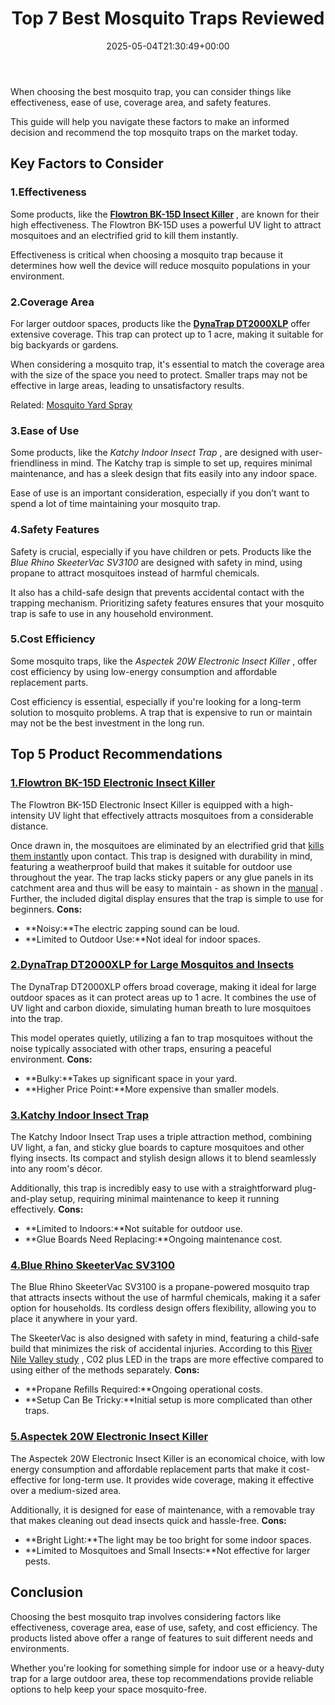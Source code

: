 ﻿---
layout: post
title: Top 7 Best Mosquito Traps Reviewed
date: '2025-05-04T21:30:49+00:00'
categories:
- Mosquitoes
- Product Reviews
tags: []
slug: /best-mosquito-trap/
lastmod: 2025-05-07T12:21:24+03:00
---

When choosing the best mosquito trap, you can consider things like effectiveness, ease of use, coverage area, and safety features.

This guide will help you navigate these factors to make an informed decision and recommend the top mosquito traps on the market today.
## Key Factors to Consider
### 1.**Effectiveness**
Some products, like the
[**Flowtron BK-15D Insect Killer**](https://www.amazon.com/dp/B00004R9VZ/?tag=p-policy-20)
, are known for their high effectiveness. The Flowtron BK-15D uses a powerful UV light to attract mosquitoes and an electrified grid to kill them instantly.

Effectiveness is critical when choosing a mosquito trap because it determines how well the device will reduce mosquito populations in your environment.
### 2.**Coverage Area**
For larger outdoor spaces, products like the
[**DynaTrap DT2000XLP**](https://www.amazon.com/dp/B01G9FBKT4/?tag=p-policy-20)
offer extensive coverage. This trap can protect up to 1 acre, making it suitable for big backyards or gardens.

When considering a mosquito trap, it's essential to match the coverage area with the size of the space you need to protect. Smaller traps may not be effective in large areas, leading to unsatisfactory results.

Related:
[Mosquito Yard Spray](https://pestpolicy.com/best-mosquito-yard-spray/)
### 3.**Ease of Use**
Some products, like the
*Katchy Indoor Insect Trap*
, are designed with user-friendliness in mind. The Katchy trap is simple to set up, requires minimal maintenance, and has a sleek design that fits easily into any indoor space.

Ease of use is an important consideration, especially if you don’t want to spend a lot of time maintaining your mosquito trap.
### 4.**Safety Features**
Safety is crucial, especially if you have children or pets. Products like the
*Blue Rhino SkeeterVac SV3100*
are designed with safety in mind, using propane to attract mosquitoes instead of harmful chemicals.

It also has a child-safe design that prevents accidental contact with the trapping mechanism. Prioritizing safety features ensures that your mosquito trap is safe to use in any household environment.
### 5.**Cost Efficiency**
Some mosquito traps, like the
*Aspectek 20W Electronic Insect Killer*
, offer cost efficiency by using low-energy consumption and affordable replacement parts.

Cost efficiency is essential, especially if you're looking for a long-term solution to mosquito problems. A trap that is expensive to run or maintain may not be the best investment in the long run.
## Top 5 Product Recommendations
### [1.**Flowtron BK-15D Electronic Insect Killer**](https://www.amazon.com/dp/B00004R9VZ/?tag=p-policy-20)
The Flowtron BK-15D Electronic Insect Killer is equipped with a high-intensity UV light that effectively attracts mosquitoes from a considerable distance.

Once drawn in, the mosquitoes are eliminated by an electrified grid that
[kills them instantly](https://pestpolicy.com/best-mosquito-killer/)
upon contact. This trap is designed with durability in mind, featuring a weatherproof build that makes it suitable for outdoor use throughout the year.
The trap lacks sticky papers or any glue panels in its catchment area and thus will be easy to maintain - as shown in the
[manual](https://www.flowtron.com/manuals/MT-125%20om.pdf)
. Further, the included digital display ensures that the trap is simple to use for beginners.
**Cons:**
- **Noisy:**The electric zapping sound can be loud.
- **Limited to Outdoor Use:**Not ideal for indoor spaces.
### [2.**DynaTrap DT2000XLP for Large Mosquitos and Insects**](https://www.amazon.com/dp/B01G9FBKT4/?tag=p-policy-20)
The DynaTrap DT2000XLP offers broad coverage, making it ideal for large outdoor spaces as it can protect areas up to 1 acre. It combines the use of UV light and carbon dioxide, simulating human breath to lure mosquitoes into the trap.

This model operates quietly, utilizing a fan to trap mosquitoes without the noise typically associated with other traps, ensuring a peaceful environment.
**Cons:**
- **Bulky:**Takes up significant space in your yard.
- **Higher Price Point:**More expensive than smaller models.
### [3.**Katchy Indoor Insect Trap**](https://www.amazon.com/dp/B07B6RZP4H/?tag=p-policy-20)
The Katchy Indoor Insect Trap uses a triple attraction method, combining UV light, a fan, and sticky glue boards to capture mosquitoes and other flying insects. Its compact and stylish design allows it to blend seamlessly into any room's décor.

Additionally, this trap is incredibly easy to use with a straightforward plug-and-play setup, requiring minimal maintenance to keep it running effectively.
**Cons:**
- **Limited to Indoors:**Not suitable for outdoor use.
- **Glue Boards Need Replacing:**Ongoing maintenance cost.
### [4.**Blue Rhino SkeeterVac SV3100**](https://www.amazon.com/dp/B00134MOUG/?tag=p-policy-20)
The Blue Rhino SkeeterVac SV3100 is a propane-powered mosquito trap that attracts insects without the use of harmful chemicals, making it a safer option for households. Its cordless design offers flexibility, allowing you to place it anywhere in your yard.

The SkeeterVac is also designed with safety in mind, featuring a child-safe build that minimizes the risk of accidental injuries.
According to this
[River Nile Valley study](https://apps.dtic.mil/dtic/tr/fulltext/u2/a549252.pdf)
, C02 plus LED in the traps are more effective compared to using either of the methods separately.
**Cons:**
- **Propane Refills Required:**Ongoing operational costs.
- **Setup Can Be Tricky:**Initial setup is more complicated than other traps.
### [5.**Aspectek 20W Electronic Insect Killer**](https://www.amazon.com/dp/B01LWLFB5U/?tag=p-policy-20)
The Aspectek 20W Electronic Insect Killer is an economical choice, with low energy consumption and affordable replacement parts that make it cost-effective for long-term use. It provides wide coverage, making it effective over a medium-sized area.

Additionally, it is designed for ease of maintenance, with a removable tray that makes cleaning out dead insects quick and hassle-free.
**Cons:**
- **Bright Light:**The light may be too bright for some indoor spaces.
- **Limited to Mosquitoes and Small Insects:**Not effective for larger pests.
## **Conclusion**
Choosing the best mosquito trap involves considering factors like effectiveness, coverage area, ease of use, safety, and cost efficiency. The products listed above offer a range of features to suit different needs and environments.

Whether you're looking for something simple for indoor use or a heavy-duty trap for a large outdoor area, these top recommendations provide reliable options to help keep your space mosquito-free.